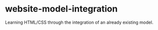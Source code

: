 # website-model-integration
Learning HTML/CSS through the integration of an already existing model.
